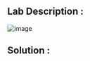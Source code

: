 ## Lab Description :

![image](https://github.com/ananthan05/Portswigger_labs/assets/140697378/d32e9e7a-dd3a-4234-8d6c-50081ac53189)

## Solution :

